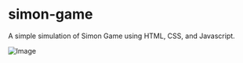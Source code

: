 # simon-game
A simple simulation of Simon Game using HTML, CSS, and Javascript.

![Image](../master/images/simon%20game.png)
